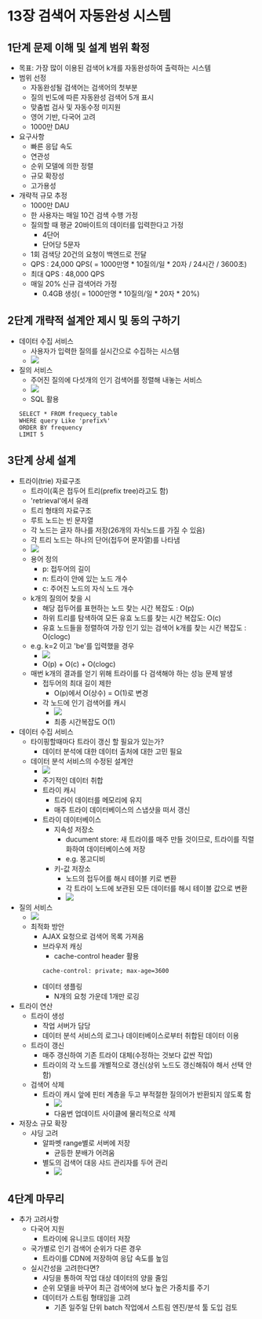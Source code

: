 # 13장 검색어 자동완성 시스템
## 1단계 문제 이해 및 설계 범위 확정
* 목표: 가장 많이 이용된 검색어 k개를 자동완성하여 출력하는 시스템
* 범위 선정
    - 자동완성될 검색어는 검색어의 첫부분
    - 질의 빈도에 따른 자동완성 검색어 5개 표시
    - 맞춤법 검사 및 자동수정 미지원
    - 영어 기반, 다국어 고려
    - 1000만 DAU
* 요구사항
    - 빠른 응답 속도
    - 연관성
    - 순위 모델에 의한 정렬
    - 규모 확장성
    - 고가용성
* 개략적 규모 추정
    - 1000만 DAU
    - 한 사용자는 매일 10건 검색 수행 가정
    - 질의할 때 평균 20바이트의 데이터를 입력한다고 가정
        - 4단어
        - 단어당 5문자
    - 1회 검색당 20건의 요청이 백엔드로 전달
    - QPS : 24,000 QPS( = 1000만명 * 10질의/일 * 20자 / 24시간 / 3600초)
    - 최대 QPS : 48,000 QPS
    - 매일 20% 신규 검색어라 가정
        - 0.4GB 생성( = 1000만명 * 10질의/일 * 20자 * 20%)
## 2단계 개략적 설계안 제시 및 동의 구하기
* 데이터 수집 서비스
    - 사용자가 입력한 질의를 실시간으로 수집하는 시스템
    - ![](images/13/13-2.png)
* 질의 서비스
    - 주어진 질의에 다섯개의 인기 검색어를 정렬해 내놓는 서비스
    - ![](images/13/13-1.png)
    - SQL 활용
    ```
    SELECT * FROM frequecy_table
    WHERE query Like 'prefix%'
    ORDER BY frequency
    LIMIT 5
    ```
## 3단계 상세 설계
* 트라이(trie) 자료구조
    - 트라이(혹은 접두어 트리(prefix tree)라고도 함)
    - 'retrieval'에서 유래
    - 트리 형태의 자료구조
    - 루트 노드는 빈 문자열
    - 각 노드는 글자 하나를 저장(26개의 자식노드를 가질 수 있음)
    - 각 트리 노드는 하나의 단어(접두어 문자열)를 나타냄
    - ![](images/13/13-6.png)
    - 용어 정의
        - p: 접두어의 길이
        - n: 트라이 안에 있는 노드 개수
        - c: 주어진 노드의 자식 노드 개수
    - k개의 질의어 찾을 시
        - 해당 접두어를 표현하는 노드 찾는 시간 복잡도 : O(p)
        - 하위 트리를 탐색하여 모든 유효 노드를 찾는 시간 복잡도: O(c)
        - 유효 노드들을 정렬하여 가장 인기 있는 검색어 k개를 찾는 시간 복잡도 : O(clogc)
    - e.g. k=2 이고 'be'를 입력했을 경우
        - ![](images/13/13-7.png)
        - O(p) + O(c) + O(clogc)
    - 매번 k개의 결과를 얻기 위해 트라이를 다 검색해야 하는 성능 문제 발생
        - 접두어의 최대 길이 제한
            - O(p)에서 O(상수) = O(1)로 변경
        - 각 노드에 인기 검색어를 캐시
            - ![](images/13/13-8.png)
            -  최종 시간복잡도 O(1)
* 데이터 수집 서비스
    - 타이핑할때마다 트라이 갱신 할 필요가 있는가?
        - 데이터 분석에 대한 데이터 출처에 대한 고민 필요
    - 데이터 분석 서비스의 수정된 설계안
        - ![](images/13/13-9.png)
        - 주기적인 데이터 취합
        - 트라이 캐시
            - 트라이 데이터를 메모리에 유지
            - 매주 트라이 데이터베이스의 스냅샷을 떠서 갱신
        - 트라이 데이터베이스
            - 지속성 저장소
                - ducument store: 새 트라이를 매주 만들 것이므로, 트라이를 직렬화하여 데이터베이스에 저장
                - e.g. 몽고디비
            - 키-값 저장소
                - 노드의 접두어를 해시 테이블 키로 변환
                - 각 트라이 노드에 보관된 모든 데이터를 해시 테이블 값으로 변환
                - ![](images/13/13-10.png)
* 질의 서비스
    - ![](images/13/13-11.png)
    - 최적화 방안
        - AJAX 요청으로 검색어 목록 가져옴
        - 브라우저 캐싱
            - cache-control header 활용
            ```
            cache-control: private; max-age=3600
            ```
        - 데이터 생플링
            - N개의 요청 가운데 1개만 로깅
* 트라이 연산
    - 트라이 생성
        - 작업 서버가 담당
        - 데이터 분석 서비스의 로그나 데이터베이스로부터 취합된 데이터 이용
    - 트라이 갱신
        - 매주 갱신하여 기존 트라이 대체(수정하는 것보다 값싼 작업)
        - 트라이의 각 노드를 개별적으로 갱신(상위 노드도 갱신해줘야 해서 선택 안함)
    - 검색어 삭제
        - 트라이 캐시 앞에 핀터 계층을 두고 부적절한 질의어가 반환되지 않도록 함
            - ![](images/13/13-14.png)
            - 다움번 업데이트 사이클에 물리적으로 삭제
* 저장소 규모 확장
    - 샤딩 고려
        - 알파벳 range별로 서버에 저장
            - 균등한 분배가 어려움
        - 별도의 검색어 대응 샤드 관리자를 두어 관리
            - ![](images/13/13-15.png)
## 4단계 마무리
* 추가 고려사항
    - 다국어 지원
        - 트라이에 유니코드 데이터 저장
    - 국가별로 인기 검색어 순위가 다른 경우
        - 트라이를 CDN에 저장하여 응답 속도를 높임
    - 실시간성을 고려한다면?
        - 샤딩을 통하여 작업 대상 데이터의 양을 줄임
        - 순위 모델을 바꾸어 최근 검색어에 보다 높은 가중치를 주기
        - 데이터가 스트림 형태임을 고려
            - 기존 일주일 단위 batch 작업에서 스트림 엔진/분석 툴 도입 검토
        
